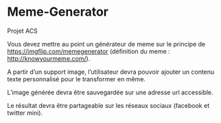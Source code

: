 # Meme-Generator
Projet ACS

Vous devez mettre au point un générateur de meme sur le principe de https://imgflip.com/memegenerator (définition du meme : http://knowyourmeme.com/).

A partir d’un support image, l’utilisateur devra pouvoir ajouter un contenu texte personnalisé pour le transformer en même.

L’image générée devra être sauvegardée sur une adresse url accessible.

Le résultat devra être partageable sur les réseaux sociaux (facebook et twitter mini).
